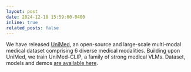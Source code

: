 ```yaml
---
layout: post
date: 2024-12-18 15:59:00-0400
inline: true
related_posts: false
---
```

We have released <a href="https://arxiv.org/abs/2412.10372">UniMed</a>, an open-source and large-scale multi-modal medical dataset comprising 6 diverse medical modalities. Building upon UniMed, we train UniMed-CLIP, a family of strong medical VLMs. Dataset, models and demos <a href="https://github.com/mbzuai-oryx/UniMed-CLIP">are available here</a>.
